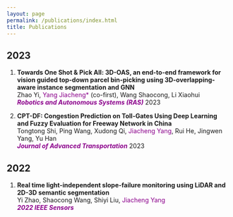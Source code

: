```yaml
---
layout: page
permalink: /publications/index.html
title: Publications
---
```



## 2023
1. **Towards One Shot & Pick All: 3D-OAS, an end-to-end framework for vision guided top-down parcel bin-picking using 3D-overlapping-aware instance segmentation and GNN**  
Zhao Yi, <font color='DarkMagenta'>Yang Jiacheng*</font> (co-first), Wang Shaocong, Li Xiaohui  
***<font color='DarkMagenta'>Robotics and Autonomous Systems (RAS)</font>*** 2023  
<!-- [[HTML](https://www.sciencedirect.com/science/article/abs/pii/S0921889023001306)]   -->

2. **CPT-DF: Congestion Prediction on Toll-Gates Using Deep Learning and Fuzzy Evaluation for Freeway Network in China**  
Tongtong Shi, Ping Wang, Xudong Qi, <font color='DarkMagenta'>Jiacheng Yang</font>, Rui He, Jingwen Yang, Yu Han  
***<font color='DarkMagenta'>Journal of Advanced Transportation</font>*** 2023  
<!-- [[HTML](https://www.hindawi.com/journals/jat/2023/2941035/)]   -->


## 2022

1. **Real time light-independent slope-failure monitoring using LiDAR and 2D-3D semantic segmentation**  
Yi Zhao, Shaocong Wang, Shiyi Liu, <font color='DarkMagenta'>Jiacheng Yang</font>  
***<font color='DarkMagenta'>2022 IEEE Sensors</font>***  
<!-- [[HTML](https://ieeexplore.ieee.org/abstract/document/9967046)]   -->
